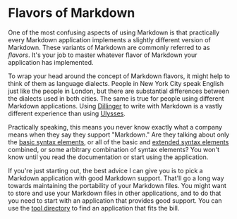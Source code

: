 # Flavors of Markdown

One of the most confusing aspects of using Markdown is that practically every Markdown application implements a slightly different version of Markdown. These variants of Markdown are commonly referred to as *flavors*. It's your job to master whatever flavor of Markdown your application has implemented.

To wrap your head around the concept of Markdown flavors, it might help to think of them as language dialects. People in New York City speak English just like the people in London, but there are substantial differences between the dialects used in both cities. The same is true for people using different Markdown applications. Using [Dillinger](https://www.markdownguide.org/tools/dillinger/) to write with Markdown is a vastly different experience than using [Ulysses](https://www.markdownguide.org/tools/ulysses/).

Practically speaking, this means you never know exactly what a company means when they say they support "Markdown." Are they talking about only the [basic syntax elements](https://www.markdownguide.org/basic-syntax/), or all of the basic and [extended syntax elements](https://www.markdownguide.org/extended-syntax/) combined, or some arbitrary combination of syntax elements? You won't know until you read the documentation or start using the application.

If you're just starting out, the best advice I can give you is to pick a Markdown application with good Markdown support. That'll go a long way towards maintaining the portability of your Markdown files. You might want to store and use your Markdown files in other applications, and to do that you need to start with an application that provides good support. You can use the [tool directory](https://www.markdownguide.org/tools/) to find an application that fits the bill.
